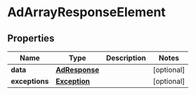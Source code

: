 

# AdArrayResponseElement


## Properties

| Name | Type | Description | Notes |
|------------ | ------------- | ------------- | -------------|
|**data** | [**AdResponse**](AdResponse.md) |  |  [optional] |
|**exceptions** | [**Exception**](Exception.md) |  |  [optional] |



